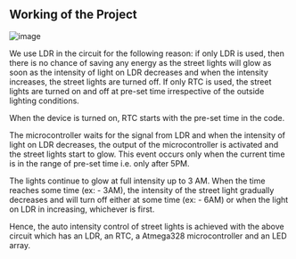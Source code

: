 ## Working of the Project

![image](https://user-images.githubusercontent.com/102902624/164967724-ef4eada2-46d8-44e9-bda8-76d0db84e69a.png)


We use LDR in the circuit for the following reason: if only LDR is used, then there is no chance of saving any energy as the street lights will glow as soon as the intensity of light on LDR decreases and when the intensity increases, the street lights are turned off. If only RTC is used, the street lights are turned on and off at pre-set time irrespective of the outside lighting conditions. 

When the device is turned on, RTC starts with the pre-set time in the code.

The microcontroller waits for the signal from LDR and when the intensity of light on LDR decreases, the output of the microcontroller is activated and the street lights start to glow. This event occurs only when the current time is in the range of pre-set time i.e. only after 5PM.

The lights continue to glow at full intensity up to 3 AM. When the time reaches some time (ex: - 3AM), the intensity of the street light gradually decreases and will turn off either at some time (ex: - 6AM) or when the light on LDR in increasing, whichever is first.

Hence, the auto intensity control of street lights is achieved with the above circuit which has an LDR, an RTC, a Atmega328 microcontroller and an LED array.
